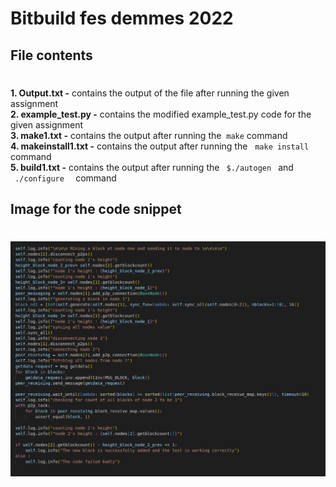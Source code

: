 # Bitbuild fes demmes 2022

## File contents
#

<b>1. Output.txt -</b> contains the output of the file after running the given assignment<br>
<b>2. example_test.py -</b> contains the modified example_test.py code for the given assignment<br>
<b>3. make1.txt -</b> contains the output after running the &nbsp;<code>make</code>&nbsp;command <br>
<b>4. makeinstall1.txt -</b> contains the output after running the &nbsp; <code>make install</code> &nbsp; command<br>
<b>5. build1.txt -</b> contains the output after running the <code>&nbsp;$./autogen&nbsp;</code> and <code>&nbsp;./configure &nbsp;</code> command<br>



## Image for the code snippet
#

<img src="./snippet.png">